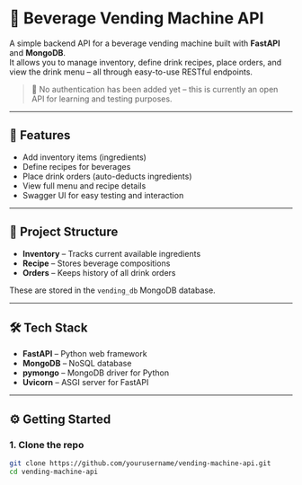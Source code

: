 # 🥤 Beverage Vending Machine API

A simple backend API for a beverage vending machine built with **FastAPI** and **MongoDB**.  
It allows you to manage inventory, define drink recipes, place orders, and view the drink menu – all through easy-to-use RESTful endpoints.

> 🔧 No authentication has been added yet – this is currently an open API for learning and testing purposes.

---

## 🚀 Features

- Add inventory items (ingredients)
- Define recipes for beverages
- Place drink orders (auto-deducts ingredients)
- View full menu and recipe details
- Swagger UI for easy testing and interaction

---

## 📂 Project Structure

- **Inventory** – Tracks current available ingredients
- **Recipe** – Stores beverage compositions
- **Orders** – Keeps history of all drink orders

These are stored in the `vending_db` MongoDB database.

---

## 🛠 Tech Stack

- **FastAPI** – Python web framework
- **MongoDB** – NoSQL database
- **pymongo** – MongoDB driver for Python
- **Uvicorn** – ASGI server for FastAPI

---

## ⚙️ Getting Started

### 1. Clone the repo
```bash
git clone https://github.com/yourusername/vending-machine-api.git
cd vending-machine-api
